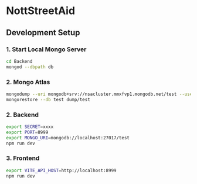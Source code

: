 # NottStreetAid

## Development Setup

### 1. Start Local Mongo Server
```bash
cd Backend
mongod --dbpath db
```

### 2. Mongo Atlas
```bash
mongodump --uri mongodb+srv://nsacluster.mmxfvp1.mongodb.net/test --username=nsadevs --password=same -vvvvv
mongorestore --db test dump/test
```

### 2. Backend
```bash
export SECRET=xxxx
export PORT=8999
export MONGO_URI=mongodb://localhost:27017/test
npm run dev
```

### 3. Frontend
```bash
export VITE_API_HOST=http://localhost:8999
npm run dev
```